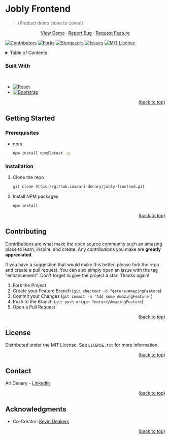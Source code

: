 # Jobly Frontend

> (Product demo video to come!)

<!-- PROJECT Demo/Bug/Feature links -->
<div align="center">
  <p align="center">
    <a href="https://github.com/ari-denary/jobly-frontend">View Demo</a>
    ·
    <a href="https://github.com/ari-denary/jobly-frontend/issues">Report Bug</a>
    ·
    <a href="https://github.com/ari-denary/jobly-frontend/issues">Request Feature</a>
    <br />
  </p>
</div>

<!-- PROJECT SHIELDS -->
<!--
*** I'm using markdown "reference style" links for readability.
*** Reference links are enclosed in brackets [ ] instead of parentheses ( ).
*** See the bottom of this document for the declaration of the reference variables
*** for contributors-url, forks-url, etc. This is an optional, concise syntax you may use.
*** https://www.markdownguide.org/basic-syntax/#reference-style-links
-->
[![Contributors][contributors-shield]][contributors-url]
[![Forks][forks-shield]][forks-url]
[![Stargazers][stars-shield]][stars-url]
[![Issues][issues-shield]][issues-url]
[![MIT License][license-shield]][license-url]


<!-- TABLE OF CONTENTS -->
<details>
  <summary>Table of Contents</summary>
  <ol>
    <li>
      <a href="#about-the-project">About The Project</a>
      <ul>
        <li><a href="#built-with">Built With</a></li>
      </ul>
    </li>
    <li>
      <a href="#getting-started">Getting Started</a>
      <ul>
        <li><a href="#prerequisites">Prerequisites</a></li>
        <li><a href="#installation">Installation</a></li>
      </ul>
    </li>
    <li><a href="#usage">Usage</a></li>
    <li><a href="#roadmap">Roadmap</a></li>
    <li><a href="#contributing">Contributing</a></li>
    <li><a href="#license">License</a></li>
    <li><a href="#contact">Contact</a></li>
    <li><a href="#acknowledgments">Acknowledgments</a></li>
  </ol>
</details>


### Built With
<br />

* [![React][React.js]][React-url]
* [![Bootstrap][Bootstrap.com]][Bootstrap-url]

<p align="right">(<a href="#Jobly Frontend">back to top</a>)</p>



<!-- GETTING STARTED -->
## Getting Started

### Prerequisites

* npm
  ```sh
  npm install npm@latest -g
  ```

### Installation

1. Clone the repo
   ```sh
   git clone https://github.com/ari-denary/jobly-frontend.git
   ```
2. Install NPM packages
   ```sh
   npm install
   ```

<p align="right">(<a href="#Jobly Frontend">back to top</a>)</p>


<!-- ROADMAP -->
<!-- ## Roadmap

- [ ] Feature 1
- [ ] Feature 2
- [ ] Feature 3
    - [ ] Nested Feature

See the [open issues](https://github.com/ari-denary/jobly-frontend/issues) for a full list of proposed features (and known issues).

<p align="right">(<a href="#Jobly Frontend">back to top</a>)</p> -->



<!-- CONTRIBUTING -->
## Contributing

Contributions are what make the open source community such an amazing place to learn, inspire, and create. Any contributions you make are **greatly appreciated**.

If you have a suggestion that would make this better, please fork the repo and create a pull request. You can also simply open an issue with the tag "enhancement".
Don't forget to give the project a star! Thanks again!

1. Fork the Project
2. Create your Feature Branch (`git checkout -b feature/AmazingFeature`)
3. Commit your Changes (`git commit -m 'Add some AmazingFeature'`)
4. Push to the Branch (`git push origin feature/AmazingFeature`)
5. Open a Pull Request

<p align="right">(<a href="#Jobly Frontend">back to top</a>)</p>



<!-- LICENSE -->
## License

Distributed under the MIT License. See `LICENSE.txt` for more information.

<p align="right">(<a href="#Jobly Frontend">back to top</a>)</p>



<!-- CONTACT -->
## Contact

Ari Denary - [LinkedIn](https://linkedin.com/in/ari-denary)

<p align="right">(<a href="#Jobly Frontend">back to top</a>)</p>



<!-- ACKNOWLEDGMENTS -->
## Acknowledgments

* Co-Creator: [Kevin Deakers](https://github.com/kmdeakers)


<p align="right">(<a href="#Jobly Frontend">back to top</a>)</p>



<!-- MARKDOWN LINKS & IMAGES -->
<!-- https://www.markdownguide.org/basic-syntax/#reference-style-links -->
[contributors-shield]: https://img.shields.io/github/contributors/ari-denary/jobly-frontend.svg?style=for-the-badge
[contributors-url]: https://github.com/ari-denary/jobly-frontend/graphs/contributors
[forks-shield]: https://img.shields.io/github/forks/ari-denary/jobly-frontend.svg?style=for-the-badge
[forks-url]: https://github.com/ari-denary/jobly-frontend/network/members
[stars-shield]: https://img.shields.io/github/stars/ari-denary/jobly-frontend.svg?style=for-the-badge
[stars-url]: https://github.com/ari-denary/jobly-frontend/stargazers
[issues-shield]: https://img.shields.io/github/issues/ari-denary/jobly-frontend.svg?style=for-the-badge
[issues-url]: https://github.com/ari-denary/jobly-frontend/issues
[license-shield]: https://img.shields.io/badge/License-MIT-41acc0?style=for-the-badge&logo=MIT&logoColor=white
[license-url]: https://github.com/ari-denary/jobly-frontend/blob/master/LICENSE.txt
[Next.js]: https://img.shields.io/badge/next.js-000000?style=for-the-badge&logo=nextdotjs&logoColor=white
[Next-url]: https://nextjs.org/
[React.js]: https://img.shields.io/badge/React-20232A?style=for-the-badge&logo=react&logoColor=61DAFB
[React-url]: https://reactjs.org/
[Vue.js]: https://img.shields.io/badge/Vue.js-35495E?style=for-the-badge&logo=vuedotjs&logoColor=4FC08D
[Vue-url]: https://vuejs.org/
[Angular.io]: https://img.shields.io/badge/Angular-DD0031?style=for-the-badge&logo=angular&logoColor=white
[Angular-url]: https://angular.io/
[Svelte.dev]: https://img.shields.io/badge/Svelte-4A4A55?style=for-the-badge&logo=svelte&logoColor=FF3E00
[Svelte-url]: https://svelte.dev/
[Laravel.com]: https://img.shields.io/badge/Laravel-FF2D20?style=for-the-badge&logo=laravel&logoColor=white
[Laravel-url]: https://laravel.com
[Bootstrap.com]: https://img.shields.io/badge/Bootstrap-563D7C?style=for-the-badge&logo=bootstrap&logoColor=white
[Bootstrap-url]: https://getbootstrap.com
[JQuery.com]: https://img.shields.io/badge/jQuery-0769AD?style=for-the-badge&logo=jquery&logoColor=white
[JQuery-url]: https://jquery.com
[Flask.com]: https://shields.io/badge/Flask-41acc0?style=for-the-badge&logo=flask&logoColor=white
[Flask-url]: https://flask.palletsprojects.com/
[Django.com]: https://shields.io/badge/Django-0b4b33?style=for-the-badge&logo=django&logoColor=white
[Django-url]: [https://flask.palletsprojects.com/](https://www.djangoproject.com/)
[React-Native.js]: https://img.shields.io/badge/React_Native-20232A?style=for-the-badge&logo=react&logoColor=61DAFB
[React-Native-url]: https://reactnative.dev/
